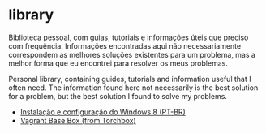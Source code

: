 library
=======

Biblioteca pessoal, com guias, tutoriais e informações úteis que preciso com frequência. Informações encontradas aqui não necessariamente correspondem as melhores soluções existentes para um problema, mas a melhor forma que eu encontrei para resolver os meus problemas.

Personal library, containing guides, tutorials and information useful that I often need. The information found here not necessarily is the best solution for a problem, but the best solution I found to solve my problems.

* [Instalação e configuração do Windows 8 (PT-BR)](windows.md)
* [Vagrant Base Box (from Torchbox)](https://github.com/fsevero/vagrant-django-base)
